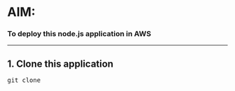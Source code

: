 <h1>AIM:</h1> <h3>To deploy this node.js application in AWS</h3>

<hr>

<h2>1. Clone this application</h2>

<pre>git clone </pre>
